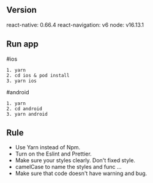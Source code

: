 ## Version

react-native: 0.66.4
react-navigation: v6
node: v16.13.1

## Run app

#ios

```
1. yarn
2. cd ios & pod install
3. yarn ios
```

#android

```
1. yarn
2. cd android
3. yarn android
```

## Rule

- Use Yarn instead of Npm.
- Turn on the Eslint and Prettier.
- Make sure your styles clearly. Don't fixed style.
- camelCase to name the styles and func ...
- Make sure that code doesn't have warning and bug.
